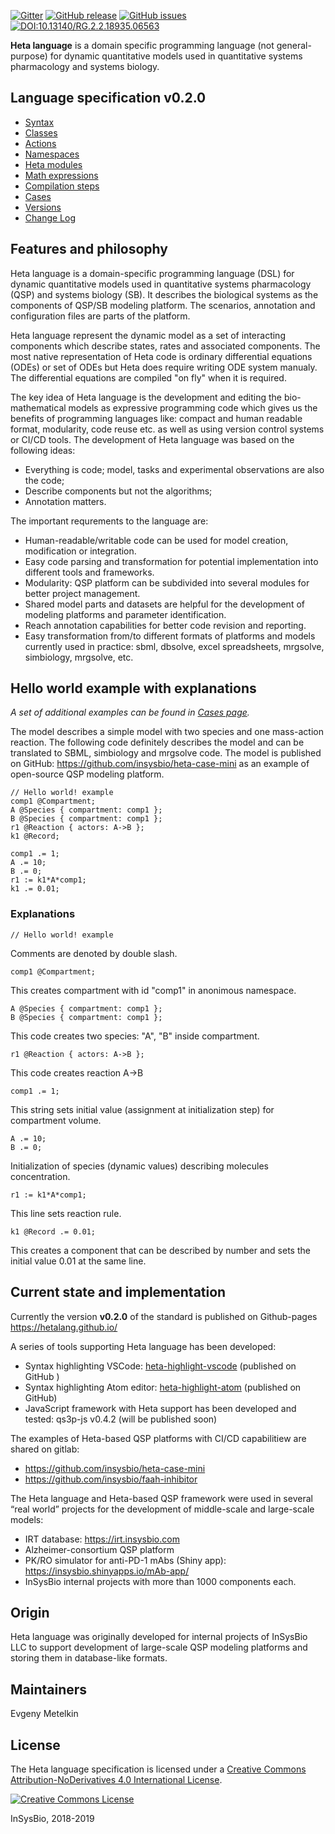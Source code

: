
[![Gitter](https://badges.gitter.im/hetalang/community.svg)](https://gitter.im/hetalang/community?utm_source=badge&utm_medium=badge&utm_campaign=pr-badge)
[![GitHub release](https://img.shields.io/github/release/hetalang/hetalang.github.io.svg)](https://github.com/hetalang/hetalang.github.io/releases/)
[![GitHub issues](https://img.shields.io/github/issues/hetalang/hetalang.github.io.svg)](https://GitHub.com/hetalang/hetalang.github.io/issues/)
[![DOI:10.13140/RG.2.2.18935.06563](https://zenodo.org/badge/DOI/10.13140/RG.2.2.14881.35682.svg)](https://doi.org/10.13140/RG.2.2.14881.35682)

**Heta language** is a domain specific programming language (not general-purpose) for dynamic quantitative models used in quantitative systems pharmacology and systems biology.

## Language specification v0.2.0

- [Syntax](syntax)
- [Classes](classes)
- [Actions](actions)
- [Namespaces](namespaces)
- [Heta modules](modules)
- [Math expressions](math)
- [Compilation steps](compilation)
- [Cases](cases)
- [Versions](versions)
- [Change Log](changelog)

## Features and philosophy
Heta language is a domain-specific programming language (DSL) for dynamic quantitative models used in quantitative systems pharmacology (QSP) and systems biology (SB). It describes the biological systems as the components of QSP/SB modeling platform. The scenarios, annotation and configuration files are parts of the platform.

Heta language represent the dynamic model as a set of interacting components which describe states, rates and associated components. The most native representation of Heta code is ordinary differential equations (ODEs) or set of ODEs but Heta does require writing ODE system manualy. The differential equations are compiled "on fly" when it is required.

The key idea of Heta language is the development and editing the bio-mathematical models as expressive programming code which gives us the benefits of programming languages like: compact and human readable format, modularity, code reuse etc. as well as using version control systems or CI/CD tools. The development of Heta language was based on the following ideas:

-	Everything is code; model, tasks and experimental observations are also the code;
-	Describe components but not the algorithms;
-	Annotation matters.

The important requrements to the language are:

-	Human-readable/writable code can be used for model creation, modification or integration.
-	Easy code parsing and transformation for potential implementation into different tools and frameworks.
-	Modularity: QSP platform can be subdivided into several modules for better project management.
-	Shared model parts and datasets are helpful for the development of modeling platforms and parameter identification.
-	Reach annotation capabilities for better code revision and reporting.
-	Easy transformation from/to different formats of platforms and models currently used in practice: sbml, dbsolve, excel spreadsheets, mrgsolve, simbiology, mrgsolve, etc.

## Hello world example with explanations
*A set of additional examples can be found in [Cases page](cases).*

The model describes a simple model with two species and one mass-action reaction. The following code definitely describes the model and can be translated to SBML, simbiology and mrgsolve code. The model is published on GitHub: <https://github.com/insysbio/heta-case-mini> as an example of open-source QSP modeling platform.

```Heta
// Hello world! example
comp1 @Compartment;
A @Species { compartment: comp1 };
B @Species { compartment: comp1 };
r1 @Reaction { actors: A->B };
k1 @Record;

comp1 .= 1;
A .= 10;
B .= 0;
r1 := k1*A*comp1;
k1 .= 0.01;
```
### Explanations
```
// Hello world! example
```
Comments are denoted by double slash.
```heta
comp1 @Compartment;
```
This creates compartment with id "comp1" in anonimous namespace.
```
A @Species { compartment: comp1 };
B @Species { compartment: comp1 };
```
This code creates two species: "A", "B" inside compartment.
```heta  
r1 @Reaction { actors: A->B };
```
This code creates reaction A->B
```
comp1 .= 1;
```
This string sets initial value (assignment at initialization step) for compartment volume.
```
A .= 10;
B .= 0;
```
Initialization of species (dynamic values) describing molecules concentration.
```
r1 := k1*A*comp1;
```
This line sets reaction rule.
```
k1 @Record .= 0.01;
```
This creates a component that can be described by number and sets the initial value 0.01 at the same line.

## Current state and implementation
Currently the version **v0.2.0** of the standard is published on Github-pages <https://hetalang.github.io/>

A series of tools supporting Heta language has been developed:
- Syntax highlighting VSCode: [heta-highlight-vscode](https://github.com/insysbio/heta-highlight-vscode) (published on GitHub )
- Syntax highlighting Atom editor: [heta-highlight-atom](https://github.com/insysbio/heta-highlight-atom) (published on GitHub)
- JavaScript framework with Heta support has been developed and tested: qs3p-js v0.4.2 (will be published soon)

The examples of Heta-based QSP platforms with CI/CD capabilitiew are shared on gitlab: 
- <https://github.com/insysbio/heta-case-mini> 
- <https://github.com/insysbio/faah-inhibitor>

The Heta language and Heta-based QSP framework were used in several “real world” projects for the development of middle-scale and large-scale models:
-	IRT database: <https://irt.insysbio.com> 
-	Alzheimer-consortium QSP platform
-	PK/RO simulator for anti-PD-1 mAbs (Shiny app): <https://insysbio.shinyapps.io/mAb-app/>
-	InSysBio internal projects with more than 1000 components each.

## Origin
Heta language was originally developed for internal projects of InSysBio LLC to support development of large-scale QSP modeling platforms and storing them in database-like formats.

## Maintainers
Evgeny Metelkin

## License
The Heta language specification is licensed under a <a rel="license" href="">[Creative Commons Attribution-NoDerivatives 4.0 International License](http://creativecommons.org/licenses/by-nd/4.0/).

[![Creative Commons License](https://i.creativecommons.org/l/by-nd/4.0/80x15.png)](http://creativecommons.org/licenses/by-nd/4.0/)

InSysBio, 2018-2019
